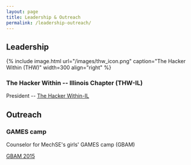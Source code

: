 ```yaml
---
layout: page
title: Leadership & Outreach
permalink: /leadership-outreach/
---
```


## Leadership

{% include image.html url="/images/thw_icon.png" caption="The Hacker Within (THW)" width=300 align="right" %}

### The Hacker Within -- Illinois Chapter (THW-IL)

President -- [The Hacker Within-IL](/leadership-outreach/thw/)

## Outreach

### GAMES camp

Counselor for MechSE's girls' GAMES camp (GBAM)

[GBAM 2015](https://mechanical.illinois.edu/news/gbam-campers-gain-awesome-experience-hands-fun)
